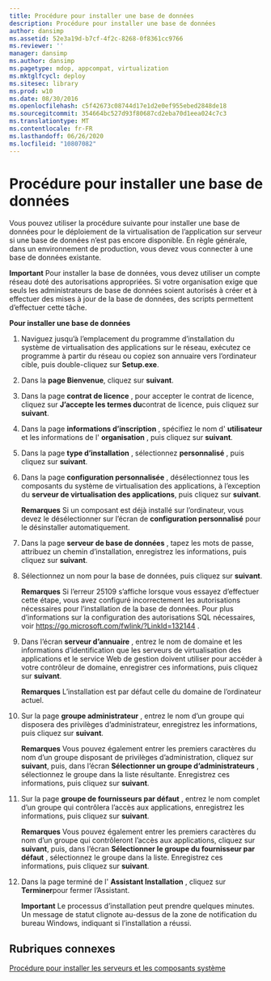 ```yaml
---
title: Procédure pour installer une base de données
description: Procédure pour installer une base de données
author: dansimp
ms.assetid: 52e3a19d-b7cf-4f2c-8268-0f8361cc9766
ms.reviewer: ''
manager: dansimp
ms.author: dansimp
ms.pagetype: mdop, appcompat, virtualization
ms.mktglfcycl: deploy
ms.sitesec: library
ms.prod: w10
ms.date: 08/30/2016
ms.openlocfilehash: c5f42673c08744d17e1d2e0ef955ebed2848de18
ms.sourcegitcommit: 354664bc527d93f80687cd2eba70d1eea024c7c3
ms.translationtype: MT
ms.contentlocale: fr-FR
ms.lasthandoff: 06/26/2020
ms.locfileid: "10807082"
---
```

# Procédure pour installer une base de données


Vous pouvez utiliser la procédure suivante pour installer une base de données pour le déploiement de la virtualisation de l’application sur serveur si une base de données n’est pas encore disponible. En règle générale, dans un environnement de production, vous devez vous connecter à une base de données existante.

**Important**  Pour installer la base de données, vous devez utiliser un compte réseau doté des autorisations appropriées. Si votre organisation exige que seuls les administrateurs de base de données soient autorisés à créer et à effectuer des mises à jour de la base de données, des scripts permettent d’effectuer cette tâche.

 

**Pour installer une base de données**

1.  Naviguez jusqu’à l’emplacement du programme d’installation du système de virtualisation des applications sur le réseau, exécutez ce programme à partir du réseau ou copiez son annuaire vers l’ordinateur cible, puis double-cliquez sur **Setup.exe**.

2.  Dans la **page Bienvenue**, cliquez sur **suivant**.

3.  Dans la page **contrat de licence** , pour accepter le contrat de licence, cliquez sur **J’accepte les termes du**contrat de licence, puis cliquez sur **suivant**.

4.  Dans la page **informations d’inscription** , spécifiez le nom d' **utilisateur** et les informations de l' **organisation** , puis cliquez sur **suivant**.

5.  Dans la page **type d’installation** , sélectionnez **personnalisé** , puis cliquez sur **suivant**.

6.  Dans la page **configuration personnalisée** , désélectionnez tous les composants du système de virtualisation des applications, à l’exception du **serveur de virtualisation des applications**, puis cliquez sur **suivant**.

    **Remarques**  Si un composant est déjà installé sur l’ordinateur, vous devez le désélectionner sur l’écran de **configuration personnalisé** pour le désinstaller automatiquement.

     

7.  Dans la page **serveur de base de données** , tapez les mots de passe, attribuez un chemin d’installation, enregistrez les informations, puis cliquez sur **suivant**.

8.  Sélectionnez un nom pour la base de données, puis cliquez sur **suivant**.

    **Remarques**  Si l’erreur 25109 s’affiche lorsque vous essayez d’effectuer cette étape, vous avez configuré incorrectement les autorisations nécessaires pour l’installation de la base de données. Pour plus d’informations sur la configuration des autorisations SQL nécessaires, voir <https://go.microsoft.com/fwlink/?LinkId=132144> .

     

9.  Dans l’écran **serveur d’annuaire** , entrez le nom de domaine et les informations d’identification que les serveurs de virtualisation des applications et le service Web de gestion doivent utiliser pour accéder à votre contrôleur de domaine, enregistrer ces informations, puis cliquez sur **suivant**.

    **Remarques**  L’installation est par défaut celle du domaine de l’ordinateur actuel.

     

10. Sur la page **groupe administrateur** , entrez le nom d’un groupe qui disposera des privilèges d’administrateur, enregistrez les informations, puis cliquez sur **suivant**.

    **Remarques**  Vous pouvez également entrer les premiers caractères du nom d’un groupe disposant de privilèges d’administration, cliquez sur **suivant**, puis, dans l’écran **Sélectionner un groupe d’administrateurs** , sélectionnez le groupe dans la liste résultante. Enregistrez ces informations, puis cliquez sur **suivant**.

     

11. Sur la page **groupe de fournisseurs par défaut** , entrez le nom complet d’un groupe qui contrôlera l’accès aux applications, enregistrez les informations, puis cliquez sur **suivant**.

    **Remarques**  Vous pouvez également entrer les premiers caractères du nom d’un groupe qui contrôleront l’accès aux applications, cliquez sur **suivant**, puis, dans l’écran **Sélectionner le groupe du fournisseur par défaut** , sélectionnez le groupe dans la liste. Enregistrez ces informations, puis cliquez sur **suivant**.

     

12. Dans la page terminé de l' **Assistant Installation** , cliquez sur **Terminer**pour fermer l’Assistant.

    **Important**  Le processus d’installation peut prendre quelques minutes. Un message de statut clignote au-dessus de la zone de notification du bureau Windows, indiquant si l’installation a réussi.

     

## Rubriques connexes


[Procédure pour installer les serveurs et les composants système](how-to-install-the-servers-and-system-components.md)

 

 





